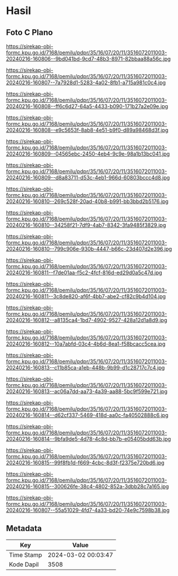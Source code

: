 # Hasil

## Foto C Plano

https://sirekap-obj-formc.kpu.go.id/7168/pemilu/pdpr/35/16/07/20/11/3516072011003-20240216-160806--9bd041bd-9cd7-48b3-8971-82bbaa88a56c.jpg

https://sirekap-obj-formc.kpu.go.id/7168/pemilu/pdpr/35/16/07/20/11/3516072011003-20240216-160807--7a7928d1-5283-4a02-8fb1-a715a981c0c4.jpg

https://sirekap-obj-formc.kpu.go.id/7168/pemilu/pdpr/35/16/07/20/11/3516072011003-20240216-160808--ff6c6d27-64a5-4433-b090-171b27a2e09e.jpg

https://sirekap-obj-formc.kpu.go.id/7168/pemilu/pdpr/35/16/07/20/11/3516072011003-20240216-160808--e9c5653f-8ab8-4e51-b9f0-d89a98468d3f.jpg

https://sirekap-obj-formc.kpu.go.id/7168/pemilu/pdpr/35/16/07/20/11/3516072011003-20240216-160809--04565ebc-2450-4eb4-9c9e-98a1b13bc041.jpg

https://sirekap-obj-formc.kpu.go.id/7168/pemilu/pdpr/35/16/07/20/11/3516072011003-20240216-160809--d8a83711-d53c-4eb1-966d-60803bccc4d8.jpg

https://sirekap-obj-formc.kpu.go.id/7168/pemilu/pdpr/35/16/07/20/11/3516072011003-20240216-160810--269c528f-20ad-40b8-b991-bb3bbd2b5176.jpg

https://sirekap-obj-formc.kpu.go.id/7168/pemilu/pdpr/35/16/07/20/11/3516072011003-20240216-160810--34258f21-7df9-4ab7-8342-3fa9485f3829.jpg

https://sirekap-obj-formc.kpu.go.id/7168/pemilu/pdpr/35/16/07/20/11/3516072011003-20240216-160810--799c906e-930b-4447-b66c-23d407d2e396.jpg

https://sirekap-obj-formc.kpu.go.id/7168/pemilu/pdpr/35/16/07/20/11/3516072011003-20240216-160811--f7de01aa-f5c2-4fcf-816d-ed29d0a5c47d.jpg

https://sirekap-obj-formc.kpu.go.id/7168/pemilu/pdpr/35/16/07/20/11/3516072011003-20240216-160811--3c8de820-af6f-4bb7-abe2-cf82c9b4d104.jpg

https://sirekap-obj-formc.kpu.go.id/7168/pemilu/pdpr/35/16/07/20/11/3516072011003-20240216-160812--a8135ca4-1bd7-4902-9527-428a12d1a8d9.jpg

https://sirekap-obj-formc.kpu.go.id/7168/pemilu/pdpr/35/16/07/20/11/3516072011003-20240216-160812--10a7abfd-03c4-4b6d-8ea1-f58bcacc5cea.jpg

https://sirekap-obj-formc.kpu.go.id/7168/pemilu/pdpr/35/16/07/20/11/3516072011003-20240216-160813--c11b85ca-a1eb-448b-9b99-d1c28717c7c4.jpg

https://sirekap-obj-formc.kpu.go.id/7168/pemilu/pdpr/35/16/07/20/11/3516072011003-20240216-160813--ac06a7dd-aa73-4a39-aa88-5bc9f599e721.jpg

https://sirekap-obj-formc.kpu.go.id/7168/pemilu/pdpr/35/16/07/20/11/3516072011003-20240216-160814--d62cf337-5469-418d-aa0c-fa40502888c6.jpg

https://sirekap-obj-formc.kpu.go.id/7168/pemilu/pdpr/35/16/07/20/11/3516072011003-20240216-160814--9bfa9de5-4d78-4c8d-bb7b-e05405bdd63b.jpg

https://sirekap-obj-formc.kpu.go.id/7168/pemilu/pdpr/35/16/07/20/11/3516072011003-20240216-160815--99f8fb1d-f669-4cbc-8d3f-f2375e720bd6.jpg

https://sirekap-obj-formc.kpu.go.id/7168/pemilu/pdpr/35/16/07/20/11/3516072011003-20240216-160815--300626fe-38c4-4802-852a-3dbb28c7a165.jpg

https://sirekap-obj-formc.kpu.go.id/7168/pemilu/pdpr/35/16/07/20/11/3516072011003-20240216-160807--55a51029-4fd7-4a33-bd20-74e9c7598b38.jpg


## Metadata

| Key        | Value               |
| ---------- | ------------------- |
| Time Stamp | 2024-03-02 00:03:47 |
| Kode Dapil | 3508                |



